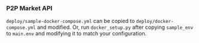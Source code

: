 ### P2P Market API

`deploy/sample-docker-compose.yml` can be copied to `deploy/docker-compose.yml` and modified. Or, run `docker_setup.py` after copying `sample_env` to `main.env` and modifying it to match your configuration.
